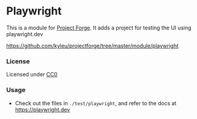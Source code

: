 <!--- Content managed by Project Forge, see [projectforge.md] for details. -->
# Playwright

This is a module for [Project Forge](https://projectforge.dev). It adds a project for testing the UI using playwright.dev

https://github.com/kyleu/projectforge/tree/master/module/playwright

### License

Licensed under [CC0](https://creativecommons.org/publicdomain/zero/1.0)

### Usage
- Check out the files in `./test/playwright`, and refer to the docs at https://playwright.dev
